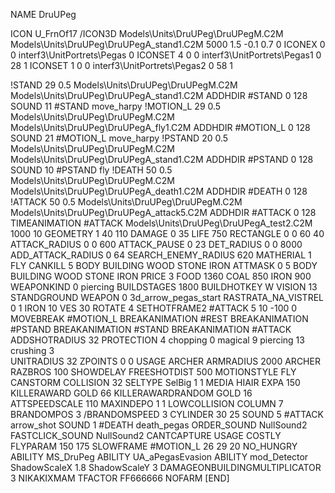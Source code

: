 NAME DruUPeg

ICON U_FrnOf17
/ICON3D Models\Units\DruUPeg\DruUPegM.C2M Models\Units\DruUPeg\DruUPegA_stand1.C2M 5000 1.5 -0.1 0.7 0 
ICONEX 0 0 interf3\UnitPortrets\Pegas 0
ICONSET 4 0 0 interf3\UnitPortrets\Pegas1 0 28 1
ICONSET 1 0 0 interf3\UnitPortrets\Pegas2 0 58 1

!STAND         29 0.5 Models\Units\DruUPeg\DruUPegM.C2M Models\Units\DruUPeg\DruUPegA_stand1.C2M
ADDHDIR #STAND 0 128
SOUND 11 #STAND move_harpy
!MOTION_L      29 0.5 Models\Units\DruUPeg\DruUPegM.C2M Models\Units\DruUPeg\DruUPegA_fly1.C2M
ADDHDIR #MOTION_L 0 128
SOUND 21 #MOTION_L move_harpy
!PSTAND         20 0.5 Models\Units\DruUPeg\DruUPegM.C2M Models\Units\DruUPeg\DruUPegA_stand1.C2M
ADDHDIR #PSTAND 0 128
SOUND 10 #PSTAND fly
!DEATH         50 0.5 Models\Units\DruUPeg\DruUPegM.C2M Models\Units\DruUPeg\DruUPegA_death1.C2M
ADDHDIR #DEATH 0 128
!ATTACK        50 0.5 Models\Units\DruUPeg\DruUPegM.C2M Models\Units\DruUPeg\DruUPegA_attack5.C2M
ADDHDIR #ATTACK 0 128
TIMEANIMATION #ATTACK Models\Units\DruUPeg\DruUPegA_test2.C2M 1000 10
GEOMETRY 1 40 110
DAMAGE   0 35
LIFE     750
RECTANGLE 0 0 60 40
ATTACK_RADIUS 0 0 600
ATTACK_PAUSE 0 23
DET_RADIUS 0 0 8000
ADD_ATTACK_RADIUS 0 64
SEARCH_ENEMY_RADIUS 620
MATHERIAL 1 FLY
CANKILL 5 BODY BUILDING WOOD STONE IRON
ATTMASK 0 5 BODY BUILDING WOOD STONE IRON
PRICE 3 FOOD 1360 COAL 850 IRON 900
WEAPONKIND 0 piercing
BUILDSTAGES 1800
BUILDHOTKEY		W
VISION 13
STANDGROUND
WEAPON 			0 3d_arrow_pegas_start
RASTRATA_NA_VISTREL 0 1 IRON 10
VES 30
ROTATE 4
SETHOTFRAME2 #ATTACK 5 10 -100 0
MOVEBREAK #MOTION_L
BREAKANIMATION #REST
BREAKANIMATION #PSTAND
BREAKANIMATION #STAND
BREAKANIMATION #ATTACK
ADDSHOTRADIUS 32
PROTECTION 4 chopping 0 magical 9 piercing 13 crushing 3         
UNITRADIUS 32
ZPOINTS 0 0
USAGE ARCHER
ARMRADIUS 		2000
ARCHER
RAZBROS 100
SHOWDELAY
FREESHOTDIST 500
MOTIONSTYLE FLY
CANSTORM
COLLISION 32
SELTYPE SelBig 1 1
MEDIA HIAIR
EXPA 150
KILLERAWARD             GOLD 66
KILLERAWARDRANDOM       GOLD 16
ATTSPEEDSCALE 110
MAXINDEPO 1 1
LOWCOLLISION
COLUMN 7
BRANDOMPOS 3
/BRANDOMSPEED 3
CYLINDER 30 25
SOUND 5 #ATTACK arrow_shot
SOUND 1 #DEATH death_pegas
ORDER_SOUND NullSound2
FASTCLICK_SOUND NullSound2
CANTCAPTURE
USAGE COSTLY
FLYPARAM 150 175
SLOWFRAME #MOTION_L 26 29 20
NO_HUNGRY
ABILITY MS_DruPeg
ABILITY UA_aPegasEvasion
ABILITY mod_Detector
ShadowScaleX 1.8
ShadowScaleY 3
DAMAGEONBUILDINGMULTIPLICATOR 3
NIKAKIXMAM
TFACTOR FF666666
NOFARM
[END]
